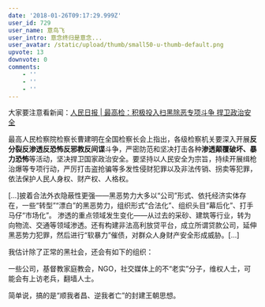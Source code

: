```yaml
---
date: '2018-01-26T09:17:29.999Z'
user_id: 729
user_name: 意鸟飞
user_intro: 意念终归是意念...
user_avatar: /static/upload/thumb/small50-u-thumb-default.png
upvote: 13
downvote: 0
comments:
    - ''
    - ''
    - ''
---
```


大家要注意看新闻：[人民日报 | 最高检：积极投入扫黑除恶专项斗争 捍卫政治安全](https://archive.is/o/GVjqU/news.sina.com.cn/c/nd/2018-01-25/doc-ifyqwiqk4261978.shtml)

  

最高人民检察院检察长曹建明在全国检察长会上指出，各级检察机关要深入开展**反分裂反渗透反恐怖反邪教反间谍**斗争，严密防范和坚决打击各种**渗透颠覆破坏、暴力恐怖**等活动，坚决捍卫国家政治安全。要坚持以人民安全为宗旨，持续开展缉枪治爆等专项行动，严厉打击盗抢骗等多发性侵财犯罪以及非法传销、拐卖等犯罪，依法保护人民人身权、财产权、人格权。

\[…\]披着合法外衣隐蔽性更强——黑恶势力大多以“公司”形式、依托经济实体存在，一些“转型”“漂白”的黑恶势力，组织形式“合法化”、组织头目“幕后化”、打手马仔“市场化”。 渗透的重点领域发生变化——从过去的采砂、建筑等行业，转为向物流、交通等领域渗透。还有构建非法高利放贷平台，成立所谓贷款公司，延伸黑恶势力犯罪，然后进行“软暴力”催债，对群众人身财产安全形成威胁。\[…\]  

  

我估计除了正常的黑社会，还会有如下的组织：

一些公司，基督教家庭教会，NGO，社交媒体上的不“老实”分子，维权人士，可能会有上访老兵，翻墙人士。

  

简单说，搞的是“顺我者昌、逆我者亡”的封建王朝思想。
